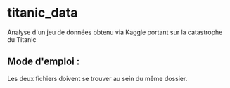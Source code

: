# titanic_data
Analyse d'un jeu de données obtenu via Kaggle portant sur la catastrophe du Titanic

## Mode d'emploi : 
Les deux fichiers doivent se trouver au sein du même dossier.
